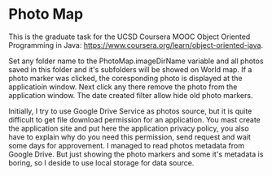# Photo Map

This is the graduate task for the UCSD Coursera MOOC Object Oriented Programming in Java: https://www.coursera.org/learn/object-oriented-java.  

Set any folder name to the PhotoMap.imageDirName variable and all photos saved in this folder and it's subfolders will be showed on World map.
If a photo marker was clicked, the coresponding photo is displayed at the applicatioin window. Next click any there remove the photo from the application window.
The date created filter allow hide old photo markers.

Initially, I try to use Google Drive Service as photos source, but it is quite difficult to get file download permission for an application. You mast create the application site and put here the application privacy policy, you also have to explain why do you need this permission, send request and wait some days for approvement. I managed to read photos metadata from Google Drive. But just showing the photo markers and some it's metadata is boring, so I deside to use local storage for data source.  
 

